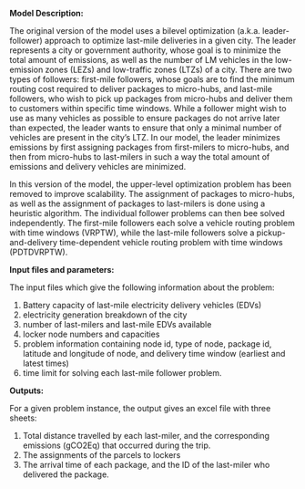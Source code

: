 **Model Description:**

The original version of the model uses a bilevel optimization (a.k.a. leader-follower) approach to optimize last-mile deliveries in a given city. The leader represents a city or government authority, whose goal is to minimize the total amount of emissions, as well as the number of LM vehicles in the low-emission zones (LEZs) and low-traffic zones (LTZs) of a city. There are two types of followers: first-mile followers, whose goals are to find the minimum routing cost required to deliver packages to micro-hubs, and last-mile followers, who wish to pick up packages from micro-hubs and deliver them to customers within specific time windows. While a follower might wish to use as many vehicles as possible to ensure packages do not arrive later than expected, the leader wants to ensure that only a minimal number of vehicles are present in the city’s LTZ. In our model, the leader minimizes emissions by first assigning packages from first-milers to micro-hubs, and then from micro-hubs to last-milers in such a way the total amount of emissions and delivery vehicles are minimized.

In this version of the model, the upper-level optimization problem has been removed to improve scalability. The assignment of packages to micro-hubs, as well as the assignment of packages to last-milers is done using a heuristic algorithm. The individual follower problems can then bee solved independently. The first-mile followers each solve a vehicle routing problem with time windows (VRPTW), while the last-mile followers solve a pickup-and-delivery time-dependent vehicle routing problem with time windows (PDTDVRPTW).

**Input files and parameters:**

The input files which give the following information about the problem:

1.  Battery capacity of last-mile electricity delivery vehicles (EDVs)
2.  electricity generation breakdown of the city
3.  number of last-milers and last-mile EDVs available
4.  locker node numbers and capacities
5.  problem information containing node id, type of node, package id, latitude and longitude of node, and delivery time window (earliest and latest times)
6.  time limit for solving each last-mile follower problem.

**Outputs:**

For a given problem instance, the output gives an excel file with three sheets:

1.  Total distance travelled by each last-miler, and the corresponding emissions (gCO2Eq) that occurred during the trip.
2.  The assignments of the parcels to lockers
3.  The arrival time of each package, and the ID of the last-miler who delivered the package.
